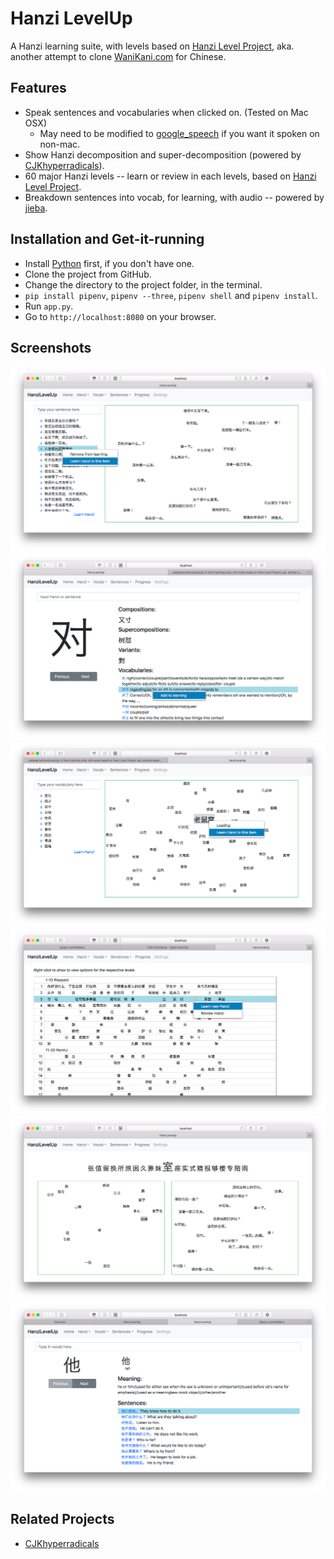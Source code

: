# Hanzi LevelUp

A Hanzi learning suite, with levels based on [Hanzi Level Project](https://hanzilevelproject.blogspot.com), aka. another attempt to clone [WaniKani.com](https://www.wanikani.com) for Chinese.

## Features

- Speak sentences and vocabularies when clicked on. (Tested on Mac OSX)
    - May need to be modified to [google_speech](https://pypi.org/project/google_speech/) if you want it spoken on non-mac.
- Show Hanzi decomposition and super-decomposition (powered by [CJKhyperradicals](http://cjkhyperradicals.herokuapp.com/)).
- 60 major Hanzi levels -- learn or review in each levels, based on [Hanzi Level Project](https://hanzilevelproject.blogspot.com).
- Breakdown sentences into vocab, for learning, with audio -- powered by [jieba](https://github.com/fxsjy/jieba).

## Installation and Get-it-running

- Install [Python](https://www.python.org/downloads/) first, if you don't have one.
- Clone the project from GitHub.
- Change the directory to the project folder, in the terminal.
- `pip install pipenv`, `pipenv --three`, `pipenv shell` and `pipenv install`.
- Run `app.py`.
- Go to `http://localhost:8080` on your browser.

## Screenshots

<img src="https://raw.githubusercontent.com/patarapolw/HanziLevelUp/master/screenshots/home.png">
<img src="https://raw.githubusercontent.com/patarapolw/HanziLevelUp/master/screenshots/learnHanzi.png">
<img src="https://raw.githubusercontent.com/patarapolw/HanziLevelUp/master/screenshots/learnVocab.png">
<img src="https://raw.githubusercontent.com/patarapolw/HanziLevelUp/master/screenshots/progress.png">
<img src="https://raw.githubusercontent.com/patarapolw/HanziLevelUp/master/screenshots/reviewLevel.png">
<img src="https://raw.githubusercontent.com/patarapolw/HanziLevelUp/master/screenshots/viewVocab.png">

## Related Projects

- [CJKhyperradicals](https://github.com/patarapolw/CJKhyperradicals)
